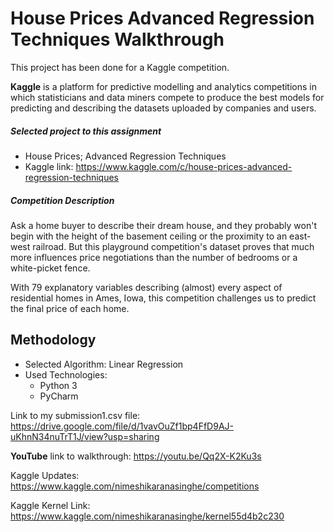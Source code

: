 # House Prices Advanced Regression Techniques Walkthrough

This project has been done for a Kaggle competition. 

**Kaggle** is a platform for predictive modelling and analytics competitions in which statisticians and data miners compete to produce the best models for predicting and describing the datasets uploaded by companies and users.

##### Selected project to this assignment
- House Prices; Advanced Regression Techniques
- Kaggle link: https://www.kaggle.com/c/house-prices-advanced-regression-techniques 

##### Competition Description
Ask a home buyer to describe their dream house, and they probably won't begin with the height of the basement ceiling or the proximity to an east-west railroad. But this playground competition's dataset proves that much more influences price negotiations than the number of bedrooms or a white-picket fence.

With 79 explanatory variables describing (almost) every aspect of residential homes in Ames, Iowa, this competition challenges us to predict the final price of each home.

Methodology
----------------
- Selected Algorithm: Linear Regression
- Used Technologies:
  - Python 3
  - PyCharm 



Link to my submission1.csv file: https://drive.google.com/file/d/1vavOuZf1bp4FfD9AJ-uKhnN34nuTrT1J/view?usp=sharing

**YouTube** link to walkthrough:  https://youtu.be/Qq2X-K2Ku3s

Kaggle Updates: https://www.kaggle.com/nimeshikaranasinghe/competitions 

Kaggle Kernel Link: https://www.kaggle.com/nimeshikaranasinghe/kernel55d4b2c230 
